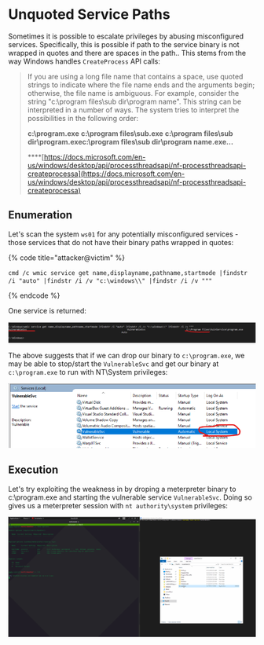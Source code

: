 # Unquoted Service Paths

Sometimes it is possible to escalate privileges by abusing misconfigured services. Specifically, this is possible if path to the service binary is not wrapped in quotes and there are spaces in the path.. This stems from the way Windows handles `CreateProcess` API calls:

> If you are using a long file name that contains a space, use quoted strings to indicate where the file name ends and the arguments begin; otherwise, the file name is ambiguous. For example, consider the string "c:\program files\sub dir\program name". This string can be interpreted in a number of ways. The system tries to interpret the possibilities in the following order:
>
> **c:\program.exe** **c:\program files\sub.exe** **c:\program files\sub dir\program.exec:\program files\sub dir\program name.exe...**
>
> ****[https://docs.microsoft.com/en-us/windows/desktop/api/processthreadsapi/nf-processthreadsapi-createprocessa](https://docs.microsoft.com/en-us/windows/desktop/api/processthreadsapi/nf-processthreadsapi-createprocessa)

## Enumeration

Let's scan the system `ws01` for any potentially misconfigured services - those services that do not have their binary paths wrapped in quotes:

{% code title="attacker@victim" %}
```
cmd /c wmic service get name,displayname,pathname,startmode |findstr /i "auto" |findstr /i /v "c:\windows\\" |findstr /i /v """
```
{% endcode %}

One service is returned:

![](<../../.gitbook/assets/Annotation 2019-05-20 221801.png>)

The above suggests that if we can drop our binary to `c:\program.exe`, we may be able to stop/start the `VulnerableSvc` and get our binary at `c:\program.exe` to run with NT\System privileges:

![](<../../.gitbook/assets/Annotation 2019-05-20 222415.png>)

## Execution

Let's try exploiting the weakness in by droping a meterpreter binary to c:\program.exe and starting the vulnerable service `VulnerableSvc`. Doing so gives us a meterpreter session with `nt authority\system` privileges:

![](<../../.gitbook/assets/vulnservice (1).gif>)
